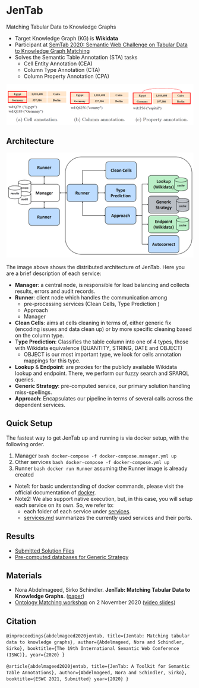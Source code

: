# JenTab
Matching Tabular Data to Knowledge Graphs

* Target Knowledge Graph (KG) is **Wikidata**
* Participant at [SemTab 2020: Semantic Web Challenge on Tabular Data to Knowledge Graph Matching](https://www.cs.ox.ac.uk/isg/challenges/sem-tab/2020/index.html)
* Solves the Semantic Table Annotation (STA) tasks
    * Cell Entity Annotation (CEA)
    * Column Type Annotation (CTA)
    * Column Property Annotation (CPA)

![tasks image!](images/tasks.png)

## Architecture 
![architecture image!](images/architecture.png)

The image above shows the distributed architecture of JenTab. Here you are a brief description of each service:
* **Manager**: a central node, is responsible for load balancing and collects results, errors and audit records.
* **Runner**: client node which handles the communication among 
    * pre-processing services (Clean Cells, Type Prediction )
    * Approach 
    * Manager 
* **Clean Cells**: aims at cells cleaning in terms of, either generic fix (encoding issues and data clean up) or by more specific cleaning based on the column type.
* T**ype Prediction**: Classifies the table column into one of 4 types, those with Wikidata equivalence (QUANTITY, STRING, DATE and OBJECT)
    * OBJECT is our most important type, we look for cells annotation mappings for this type.
* **Lookup** & **Endpoint**: are proxies for the publicly available Wikidata lookup and endpoint. There, we perform our fuzzy search and SPARQL queries.
* **Generic Strategy**: pre-computed service, our primary solution handling miss-spellings. 
* **Approach**: Encapsulates our pipeline in terms of several calls across the dependent services.  

## Quick Setup
The fastest way to get JenTab up and running is via docker setup, with the following order.

1. Manager  ```bash docker-compose -f docker-compose.manager.yml up ``` 
2. Other services ```bash docker-compose -f docker-compose.yml up```
3. Runner ```bash docker run Runner``` assuming the Runner image is already created

* Note1: for basic understanding of docker commands, please visit the official documentation of [docker](https://docs.docker.com/get-started/).
* Note2: We also support native execution, but, in this case, you will setup each service on its own. So, we refer to:
    * each folder of each service under [services](/services).
    * [services.md](/services.md) summarizes the currently used services and their ports. 

## Results

* [Submitted Solution Files](https://github.com/fusion-jena/JenTab_solution_files) 
* [Pre-computed databases for Generic Strategy](https://github.com/fusion-jena/JenTab_precomputed_lookup)

## Materials
* Nora Abdelmageed, Sirko Schindler. **JenTab: Matching Tabular Data to Knowledge Graphs**. ([paper](http://ceur-ws.org/Vol-2775/paper4.pdf))
* [Ontology Matching workshop](http://om2020.ontologymatching.org/#prg) on 2 November 2020 ([video slides](https://drive.google.com/file/d/1LZzb4x2ay_Vys0qLP4t3rjiwgv368RJ5/view)) 

## Citation 
`@inproceedings{abdelmageed2020jentab,
  title={Jentab: Matching tabular data to knowledge graphs},
  author={Abdelmageed, Nora and Schindler, Sirko},
  booktitle={The 19th International Semantic Web Conference (ISWC)},
  year={2020}
}
`

`
@article{abdelmageed2020jentab,
  title={JenTab: A Toolkit for Semantic Table Annotations},
  author={Abdelmageed, Nora and Schindler, Sirko},
  booktitle={ESWC 2021, Submitted}
  year={2020}
}
`
